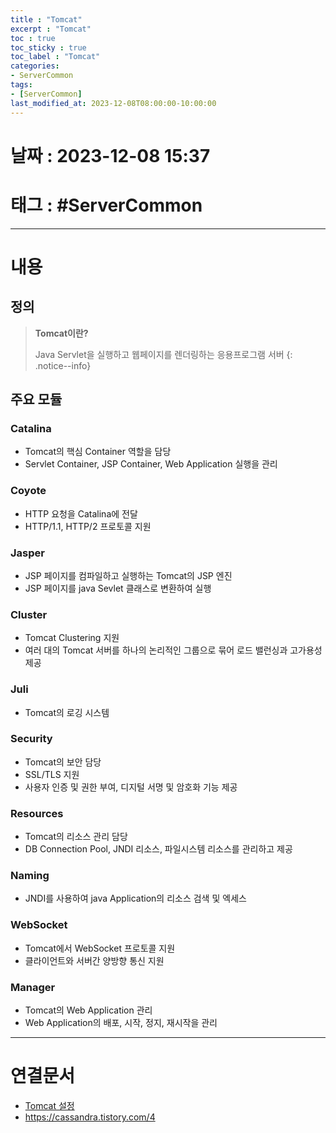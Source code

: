 ```yaml
---
title : "Tomcat"
excerpt : "Tomcat"
toc : true
toc_sticky : true
toc_label : "Tomcat"
categories:
- ServerCommon
tags:
- [ServerCommon]
last_modified_at: 2023-12-08T08:00:00-10:00:00
---
```


# 날짜 : 2023-12-08 15:37

# 태그 : #ServerCommon
---

# 내용

## 정의
> **Tomcat이란?**
>
> Java Servlet을 실행하고 웹페이지를 렌더링하는 응용프로그램 서버
{: .notice--info}

## 주요 모듈

### Catalina
- Tomcat의 핵심 Container 역할을 담당
- Servlet Container, JSP Container, Web Application 실행을 관리

### Coyote
- HTTP 요청을 Catalina에 전달
- HTTP/1.1, HTTP/2 프로토콜 지원

### Jasper
- JSP 페이지를 컴파일하고 실행하는 Tomcat의 JSP 엔진
- JSP 페이지를 java Sevlet 클래스로 변환하여 실행

### Cluster
- Tomcat Clustering 지원
- 여러 대의 Tomcat 서버를 하나의 논리적인 그룹으로 묶어 로드 밸런싱과 고가용성 제공

### Juli
- Tomcat의 로깅 시스템

### Security
- Tomcat의 보안 담당
- SSL/TLS 지원
- 사용자 인증 및 권한 부여, 디지털 서명 및 암호화 기능 제공

### Resources
- Tomcat의 리소스 관리 담당
- DB Connection Pool, JNDI 리소스, 파일시스템 리소스를 관리하고 제공

### Naming
- JNDI를 사용하여 java Application의 리소스 검색 및 엑세스

### WebSocket
- Tomcat에서 WebSocket 프로토콜 지원
- 클라이언트와 서버간 양방향 통신 지원

### Manager
- Tomcat의 Web Application 관리
- Web Application의 배포, 시작, 정지, 재시작을 관리

---

# 연결문서
- [Tomcat 설정](../../servercommon/servercommon-Tomcat-설정)
- https://cassandra.tistory.com/4